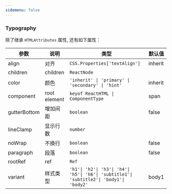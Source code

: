 ```yaml
---
sidemenu: false
---
```


### Typography
除了继承 `HTMLAttributes` 属性, 还有如下属性：

| 参数	|说明	|类型	|默认值
| --- | --- | --- | ---
| align | 对齐 | `CSS.Properties['textAlign']` | inherit
| children | children | `ReactNode` |
| color | 颜色 | `'inherit' \| 'primary' \| 'secondary' \| 'hint'` | inherit
| component | root element | `keyof ReactHTML \| ComponentType` | span
| gutterBottom | 增加间距 | `boolean` | false
| lineClamp | 显示行数 | `number` |
| noWrap | 不换行 | `boolean` | false
| paragraph | 段落 | `boolean` | false
| rootRef | ref | `Ref` |
| variant | 样式类型 | `'h1'\| 'h2'\| 'h3'\| 'h4'\| 'h5'\| 'h6'\| 'subtitle1'\| 'subtitle2'\| 'body1'\| 'body2'` | body1

